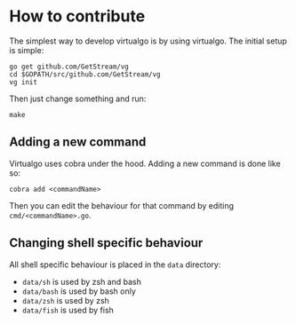 # How to contribute

The simplest way to develop virtualgo is by using virtualgo. The initial setup
is simple:

```
go get github.com/GetStream/vg
cd $GOPATH/src/github.com/GetStream/vg
vg init
```

Then just change something and run:

```
make
```


## Adding a new command

Virtualgo uses cobra under the hood. Adding a new command is done like so:

```
cobra add <commandName>
```

Then you can edit the behaviour for that command by editing
`cmd/<commandName>.go`.

## Changing shell specific behaviour

All shell specific behaviour is placed in the `data` directory:

- `data/sh` is used by zsh and bash
- `data/bash` is used by bash only
- `data/zsh` is used by zsh
- `data/fish` is used by fish
